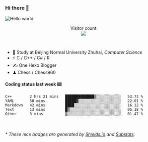 ### Hi there 👋


<img src="https://raw.githubusercontent.com/sagar-viradiya/sagar-viradiya/master/resources/banner.png" alt="Hello world">
<p align="center"> 
  Visitor count<br/>
  <img src="https://profile-counter.glitch.me/youszoe/count.svg" />
</p>

<br/>


- 🍻  Study at Beijing Normal University Zhuhai, _Computer Science_
- ⚡  C / C++ / C# / R
- ✍️  One Hexo Blogger
- ♟  Chess / Chess960 


#### Coding status last week ⌨️

<!--START_SECTION:waka-->
```text
C++        2 hrs 21 mins   █████████████▒░░░░░░░░░░░   53.73 % 
YAML       58 mins         █████▓░░░░░░░░░░░░░░░░░░░   22.01 % 
Markdown   42 mins         ████░░░░░░░░░░░░░░░░░░░░░   16.12 % 
Text       13 mins         █▒░░░░░░░░░░░░░░░░░░░░░░░   05.18 % 
Other      3 mins          ▒░░░░░░░░░░░░░░░░░░░░░░░░   01.47 % 
```
<!--END_SECTION:waka-->

<br/>

<center><img src="http://ghchart.rshah.org/409ba5/yousazoe" alt="" /></center>


<h6>* These nice badges are generated by <a href="https://shields.io/">Shields.io</a> and <a href="https://github.com/spencerwooo/Substats">Substats</a>.</h6>

